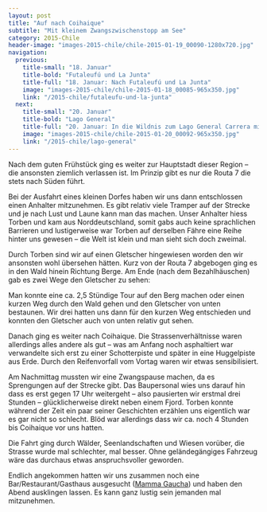 ```yaml
---
layout: post
title: "Auf nach Coihaique"
subtitle: "Mit kleinem Zwangszwischenstopp am See"
category: 2015-Chile
header-image: "images-2015-chile/chile-2015-01-19_00090-1280x720.jpg"
navigation:
  previous:
    title-small: "18. Januar"
    title-bold: "Futaleufú und La Junta"
    title-full: "18. Januar: Nach Futaleufú und La Junta"
    image: "images-2015-chile/chile-2015-01-18_00085-965x350.jpg"
    link: "/2015-chile/futaleufu-und-la-junta"
  next:
    title-small: "20. Januar"
    title-bold: "Lago General"
    title-full: "20. Januar: In die Wildnis zum Lago General Carrera mit ewiger Bootstour"
    image: "images-2015-chile/chile-2015-01-20_00092-965x350.jpg"
    link: "/2015-chile/lago-general"
---
```

Nach dem guten Frühstück ging es weiter zur Hauptstadt dieser Region – die ansonsten ziemlich verlassen ist. Im Prinzip gibt es nur die Routa 7 die stets nach Süden führt. 

Bei der Ausfahrt eines kleinen Dorfes haben wir uns dann entschlossen einen Anhalter mitzunehmen. Es gibt relativ viele Tramper auf der Strecke und je nach Lust und Laune kann man das machen. Unser Anhalter hiess Torben und kam aus Norddeutschland, somit gabs auch keine sprachlichen Barrieren und lustigerweise war Torben auf derselben Fähre eine Reihe hinter uns gewesen – die Welt ist klein und man sieht sich doch zweimal.

Durch Torben sind wir auf einen Gletscher hingewiesen worden den wir ansonsten wohl übersehen hätten. Kurz von der Routa 7 abgebogen ging es in den Wald hinein Richtung Berge. Am Ende (nach dem Bezahlhäuschen) gab es zwei Wege den Gletscher zu sehen:

Man konnte eine ca. 2,5 Stündige Tour auf den Berg machen oder einen kurzen Weg durch den Wald gehen und den Gletscher von unten bestaunen. Wir drei hatten uns dann für den kurzen Weg entschieden und konnten den Gletscher auch von unten relativ gut sehen.

Danach ging es weiter nach Coihaique. Die Strassenverhältnisse waren allerdings alles andere als gut – was am Anfang noch asphaltiert war verwandelte sich erst zu einer Schotterpiste und später in eine Huggelpiste aus Erde. Durch den Reifenvorfall vom Vortag waren wir etwas sensibilisiert. 

Am Nachmittag mussten wir eine Zwangspause machen, da es Sprengungen auf der Strecke gibt. Das Baupersonal wies uns darauf hin dass es erst gegen 17 Uhr weitergeht – also pausierten wir erstmal drei Stunden – glücklicherweise direkt neben einem Fjord. Torben konnte während der Zeit ein paar seiner Geschichten erzählen uns eigentlich war es gar nicht so schlecht. Blöd war allerdings dass wir ca. noch 4 Stunden bis Coihaique vor uns hatten.

Die Fahrt ging durch Wälder, Seenlandschaften und Wiesen vorüber, die Strasse wurde mal schlechter, mal besser. Ohne geländegängiges Fahrzeug wäre das durchaus etwas anspruchsvoller geworden.

Endlich angekommen hatten wir uns zusammen noch eine Bar/Restaurant/Gasthaus ausgesucht ([Mamma Gaucha](http://www.tripadvisor.es/Restaurant_Review-g317798-d1956488-Reviews-Mamma_Gaucha-Coyhaique_Aisen_Region.html)) und haben den Abend ausklingen lassen. Es kann ganz lustig sein jemanden mal mitzunehmen.
